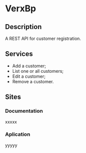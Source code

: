 # VerxBp

## Description

A REST API for customer registration.

## Services

- Add a customer;
- List one or all customers;
- Edit a customer;
- Remove a customer.

## Sites

### Documentation
xxxxx

### Aplication
yyyyy
